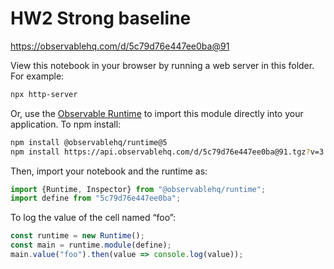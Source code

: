 # HW2 Strong baseline

https://observablehq.com/d/5c79d76e447ee0ba@91

View this notebook in your browser by running a web server in this folder. For
example:

~~~sh
npx http-server
~~~

Or, use the [Observable Runtime](https://github.com/observablehq/runtime) to
import this module directly into your application. To npm install:

~~~sh
npm install @observablehq/runtime@5
npm install https://api.observablehq.com/d/5c79d76e447ee0ba@91.tgz?v=3
~~~

Then, import your notebook and the runtime as:

~~~js
import {Runtime, Inspector} from "@observablehq/runtime";
import define from "5c79d76e447ee0ba";
~~~

To log the value of the cell named “foo”:

~~~js
const runtime = new Runtime();
const main = runtime.module(define);
main.value("foo").then(value => console.log(value));
~~~
